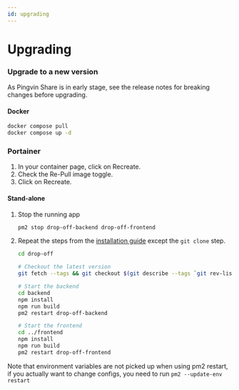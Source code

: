 ```yaml
---
id: upgrading
---
```


# Upgrading

### Upgrade to a new version

As Pingvin Share is in early stage, see the release notes for breaking changes before upgrading.

#### Docker

```bash
docker compose pull
docker compose up -d
```
### Portainer

1. In your container page, click on Recreate.
2. Check the Re-Pull image toggle.
3. Click on Recreate.

#### Stand-alone

1. Stop the running app
   ```bash
   pm2 stop drop-off-backend drop-off-frontend
   ```
2. Repeat the steps from the [installation guide](#stand-alone-installation) except the `git clone` step.

   ```bash
   cd drop-off

   # Checkout the latest version
   git fetch --tags && git checkout $(git describe --tags `git rev-list --tags --max-count=1`)

   # Start the backend
   cd backend
   npm install
   npm run build
   pm2 restart drop-off-backend

   # Start the frontend
   cd ../frontend
   npm install
   npm run build
   pm2 restart drop-off-frontend
   ```
Note that environment variables are not picked up when using pm2 restart, if you actually want to change configs, you need to run ````pm2 --update-env restart````
